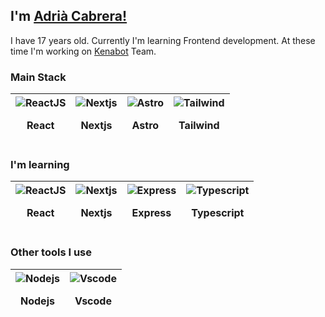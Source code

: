 ## I'm [Adrià Cabrera!](https://github.com/Luqueee/)
I have 17 years old. Currently I'm learning Frontend development. At these time I'm working on [Kenabot](https://github.com/Kenabot) Team.


### Main Stack
| <div><img src="https://skillicons.dev/icons?i=react" alt="ReactJS" /> <p>React</p> </div> | <div><img src="https://skillicons.dev/icons?i=nextjs" alt="Nextjs" /> <p>Nextjs</p> </div> | <div><img src="https://skillicons.dev/icons?i=astro" alt="Astro" /> <p>Astro</p> </div> | <div><img src="https://skillicons.dev/icons?i=tailwind" alt="Tailwind" /> <p>Tailwind</p> </div> | 
| --- | --- | --- | --- | 

### I'm learning
| <div><img src="https://skillicons.dev/icons?i=react" alt="ReactJS" /> <p>React</p> </div> | <div><img src="https://skillicons.dev/icons?i=nextjs" alt="Nextjs" /> <p>Nextjs</p> </div> | <div><img src="https://skillicons.dev/icons?i=express" alt="Express" /> <p>Express</p> </div> | <div><img src="https://skillicons.dev/icons?i=typescript" alt="Typescript" /> <p>Typescript</p> </div> |
| --- | --- | --- | --- |

### Other tools I use
| <div><img src="https://skillicons.dev/icons?i=nodejs" alt="Nodejs" /> <p>Nodejs</p> </div> | <div><img src="https://skillicons.dev/icons?i=vscode" alt="Vscode" /> <p>Vscode</p> </div> |
| --- | --- |

